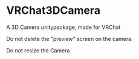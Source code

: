 # VRChat3DCamera
A 3D Camera unitypackage, made for VRChat

Do not delete the "preview" screen on the camera.

Do not resize the Camera
